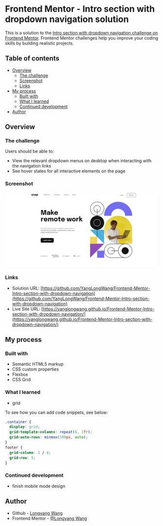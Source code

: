 # Frontend Mentor - Intro section with dropdown navigation solution

This is a solution to the [Intro section with dropdown navigation challenge on Frontend Mentor](https://www.frontendmentor.io/challenges/intro-section-with-dropdown-navigation-ryaPetHE5). Frontend Mentor challenges help you improve your coding skills by building realistic projects.

## Table of contents

- [Overview](#overview)
  - [The challenge](#the-challenge)
  - [Screenshot](#screenshot)
  - [Links](#links)
- [My process](#my-process)
  - [Built with](#built-with)
  - [What I learned](#what-i-learned)
  - [Continued development](#continued-development)
- [Author](#author)

## Overview

### The challenge

Users should be able to:

- View the relevant dropdown menus on desktop when interacting with the navigation links
- See hover states for all interactive elements on the page

### Screenshot

![](./images/Frontend%20Mentor%20-%20Intro%20section%20with%20dropdown%20navigation1.png)

### Links

- Solution URL: [https://github.com/YangLongWang/Frontend-Mentor-Intro-section-with-dropdown-navigation](https://github.com/YangLongWang/Frontend-Mentor-Intro-section-with-dropdown-navigation)
- Live Site URL: [https://yanglongwang.github.io/Frontend-Mentor-Intro-section-with-dropdown-navigation/](https://yanglongwang.github.io/Frontend-Mentor-Intro-section-with-dropdown-navigation/)

## My process

### Built with

- Semantic HTML5 markup
- CSS custom properties
- Flexbox
- CSS Grid

### What I learned

- grid

To see how you can add code snippets, see below:

```css
.container {
  display: grid;
  grid-template-columns: repeat(6, 1fr);
  grid-auto-rows: minmax(100px, auto);
}
footer {
  grid-column: 1 / 4;
  grid-row: 5;
}
```

### Continued development

- finish mobile mode design

## Author

- Github - [Longyang Wang](https://github.com/YangLongWang)
- Frontend Mentor - [@Longyang Wang](https://www.frontendmentor.io/profile/YangLongWang)
